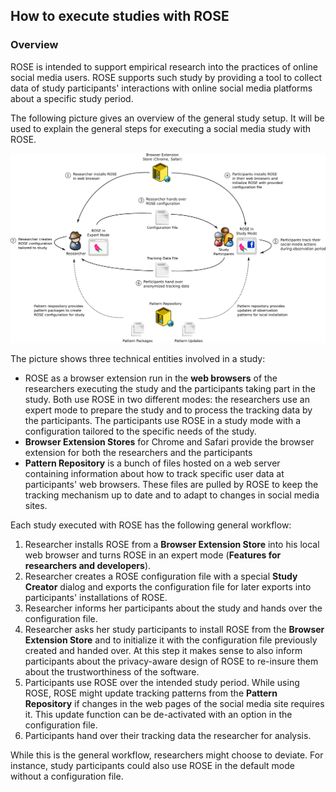 ## How to execute studies with ROSE

### Overview

ROSE is intended to support empirical research into the practices of online social media users. ROSE supports such study by providing a tool to collect data of study participants' interactions with online social media platforms about a specific study period.

The following picture gives an overview of the general study setup. It will be used to explain the general steps for executing a social media study with ROSE. 

![General study workflow with ROSE](./images/rose-basic-setup.png "Study workflow")

The picture shows three technical entities involved in a study:
  * ROSE as a browser extension run in the **web browsers** of the researchers executing the study and the participants taking part in the study. Both use ROSE in two different modes: the researchers use an expert mode to prepare the study and to process the tracking data by the participants. The participants use ROSE in a study mode with a configuration tailored to the specific needs of the study.
  * **Browser Extension Stores** for Chrome and Safari provide the browser extension for both the researchers and the participants
  * **Pattern Repository** is a bunch of files hosted on a web server containing information about how to track specific user data at participants' web browsers. These files are pulled by ROSE to keep the tracking mechanism up to date and to adapt to changes in social media sites.

Each study executed with ROSE has the following general workflow:
  1. Researcher installs ROSE from a **Browser Extension Store** into his local web browser and turns ROSE in an expert mode (**Features for researchers and developers**).
  2. Researcher creates a ROSE configuration file with a special **Study Creator** dialog and exports the configuration file for later exports into participants' installations of ROSE.
  3. Researcher informs her participants about the study and hands over the configuration file.
  4. Researcher asks her study participants to install ROSE from the **Browser Extension Store** and to initialize it with the configuration file previously created and handed over. At this step it makes sense to also inform participants about the privacy-aware design of ROSE to re-insure them about the trustworthiness of the software.
  5. Participants use ROSE over the intended study period. While using ROSE, ROSE might update tracking patterns from the **Pattern Repository** if changes in the web pages of the social media site requires it. This update function can be de-activated with an option in the configuration file.
  6. Participants hand over their tracking data the researcher for analysis. 

While this is the general workflow, researchers might choose to deviate. For instance, study participants could also use ROSE in the default mode without a configuration file. 
 
